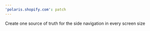 ```yaml
---
'polaris.shopify.com': patch
---
```


Create one source of truth for the side navigation in every screen size
